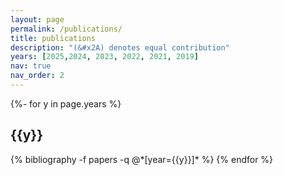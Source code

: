```yaml
---
layout: page
permalink: /publications/
title: publications
description: "(&#x2A) denotes equal contribution"
years: [2025,2024, 2023, 2022, 2021, 2019]
nav: true
nav_order: 2
---
```

<!-- _pages/publications.md -->

<div class="publications">

{%- for y in page.years %}

<h2 class="year">{{y}}</h2>
  {% bibliography -f papers -q @*[year={{y}}]* %}
{% endfor %}

</div>

